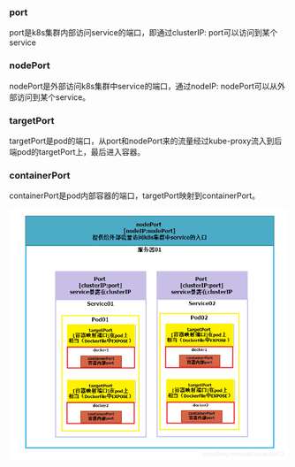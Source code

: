 ### port
port是k8s集群内部访问service的端口，即通过clusterIP: port可以访问到某个service

### nodePort
nodePort是外部访问k8s集群中service的端口，通过nodeIP: nodePort可以从外部访问到某个service。

### targetPort
targetPort是pod的端口，从port和nodePort来的流量经过kube-proxy流入到后端pod的targetPort上，最后进入容器。

### containerPort
containerPort是pod内部容器的端口，targetPort映射到containerPort。

![port关系](./portRelation.png)

